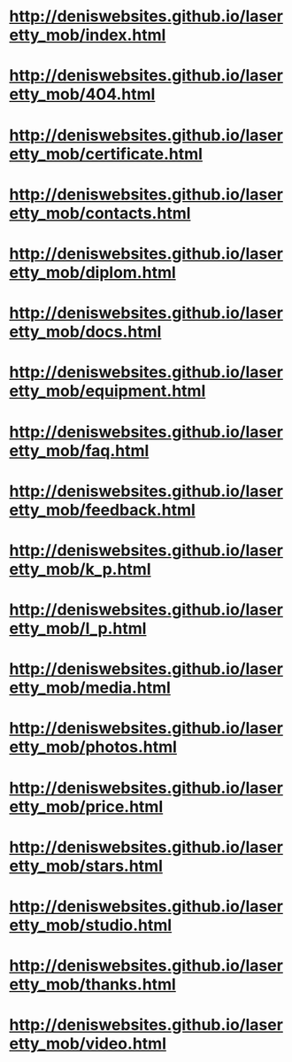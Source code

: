 # http://deniswebsites.github.io/laseretty_mob/index.html
# http://deniswebsites.github.io/laseretty_mob/404.html
# http://deniswebsites.github.io/laseretty_mob/certificate.html
# http://deniswebsites.github.io/laseretty_mob/contacts.html
# http://deniswebsites.github.io/laseretty_mob/diplom.html
# http://deniswebsites.github.io/laseretty_mob/docs.html
# http://deniswebsites.github.io/laseretty_mob/equipment.html
# http://deniswebsites.github.io/laseretty_mob/faq.html
# http://deniswebsites.github.io/laseretty_mob/feedback.html
# http://deniswebsites.github.io/laseretty_mob/k_p.html
# http://deniswebsites.github.io/laseretty_mob/l_p.html
# http://deniswebsites.github.io/laseretty_mob/media.html
# http://deniswebsites.github.io/laseretty_mob/photos.html
# http://deniswebsites.github.io/laseretty_mob/price.html
# http://deniswebsites.github.io/laseretty_mob/stars.html
# http://deniswebsites.github.io/laseretty_mob/studio.html
# http://deniswebsites.github.io/laseretty_mob/thanks.html
# http://deniswebsites.github.io/laseretty_mob/video.html